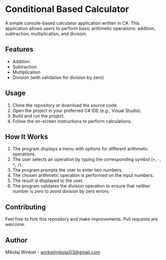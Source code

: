 # Conditional Based Calculator

A simple console-based calculator application written in C#. This application allows users to perform basic arithmetic operations: addition, subtraction, multiplication, and division.

## Features

- Addition
- Subtraction
- Multiplication
- Division (with validation for division by zero)

## Usage

1. Clone the repository or download the source code.
2. Open the project in your preferred C# IDE (e.g., Visual Studio).
3. Build and run the project.
4. Follow the on-screen instructions to perform calculations.

## How It Works

1. The program displays a menu with options for different arithmetic operations.
2. The user selects an operation by typing the corresponding symbol (`+`, `-`, `*`, `/`).
3. The program prompts the user to enter two numbers.
4. The chosen arithmetic operation is performed on the input numbers.
5. The result is displayed to the user.
6. The program validates the division operation to ensure that neither number is zero to avoid division by zero errors.

## Contributing

Feel free to fork this repository and make improvements. Pull requests are welcome.

## Author

Mikołaj Winkiel - winkielmikolaj03@gmail.com
